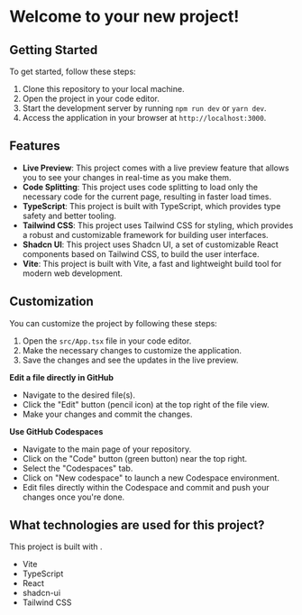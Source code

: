 # Welcome to your new project!

## Getting Started

To get started, follow these steps:

1. Clone this repository to your local machine.
2. Open the project in your code editor.
3. Start the development server by running `npm run dev` or `yarn dev`.
4. Access the application in your browser at `http://localhost:3000`.

## Features

- **Live Preview**: This project comes with a live preview feature that allows you to see your changes in real-time as you make them.
- **Code Splitting**: This project uses code splitting to load only the necessary code for the current page, resulting in faster load times.
- **TypeScript**: This project is built with TypeScript, which provides type safety and better tooling.
- **Tailwind CSS**: This project uses Tailwind CSS for styling, which provides a robust and customizable framework for building user interfaces.
- **Shadcn UI**: This project uses Shadcn UI, a set of customizable React components based on Tailwind CSS, to build the user interface.
- **Vite**: This project is built with Vite, a fast and lightweight build tool for modern web development.

## Customization

You can customize the project by following these steps:

1. Open the `src/App.tsx` file in your code editor.
2. Make the necessary changes to customize the application.
3. Save the changes and see the updates in the live preview.


**Edit a file directly in GitHub**

- Navigate to the desired file(s).
- Click the "Edit" button (pencil icon) at the top right of the file view.
- Make your changes and commit the changes.

**Use GitHub Codespaces**

- Navigate to the main page of your repository.
- Click on the "Code" button (green button) near the top right.
- Select the "Codespaces" tab.
- Click on "New codespace" to launch a new Codespace environment.
- Edit files directly within the Codespace and commit and push your changes once you're done.

## What technologies are used for this project?

This project is built with .

- Vite
- TypeScript
- React
- shadcn-ui
- Tailwind CSS

